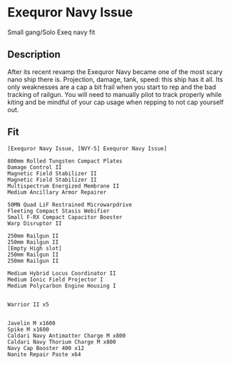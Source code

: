 # Exequror Navy Issue

Small gang/Solo Exeq navy fit

## Description

After its recent revamp the Exequror Navy became one of the most scary nano ship there is.
Projection, damage, tank, speed: this ship has it all. Its only weaknesses are a cap a bit
frail when you start to rep and the bad tracking of railgun. You will need to manually pilot
to track properly while kiting and be mindful of your cap usage when repping to not cap yourself out.

## Fit

```
[Exequror Navy Issue, [NVY-5] Exequror Navy Issue]

800mm Rolled Tungsten Compact Plates
Damage Control II
Magnetic Field Stabilizer II
Magnetic Field Stabilizer II
Multispectrum Energized Membrane II
Medium Ancillary Armor Repairer

50MN Quad LiF Restrained Microwarpdrive
Fleeting Compact Stasis Webifier
Small F-RX Compact Capacitor Booster
Warp Disruptor II

250mm Railgun II
250mm Railgun II
[Empty High slot]
250mm Railgun II
250mm Railgun II

Medium Hybrid Locus Coordinator II
Medium Ionic Field Projector I
Medium Polycarbon Engine Housing I


Warrior II x5


Javelin M x1600
Spike M x1600
Caldari Navy Antimatter Charge M x800
Caldari Navy Thorium Charge M x800
Navy Cap Booster 400 x12
Nanite Repair Paste x64
```